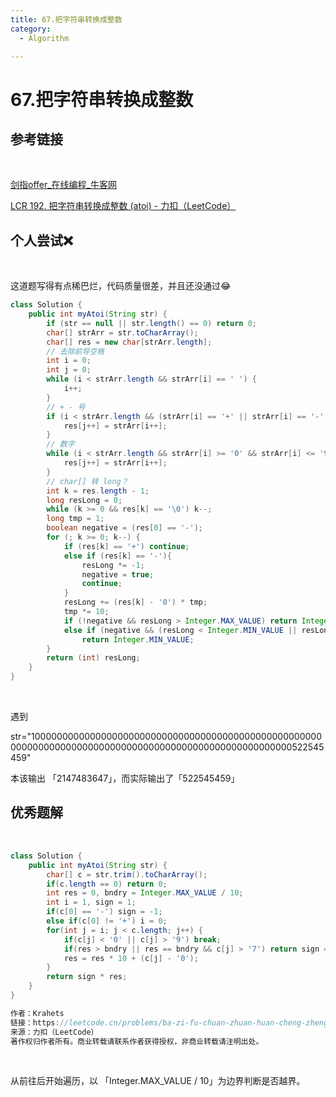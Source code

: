 ```yaml
---
title: 67.把字符串转换成整数
category:
  - Algorithm

---
```


# 67.把字符串转换成整数

## 参考链接

<br/>

[剑指offer_在线编程_牛客网](https://www.nowcoder.com/exam/oj/ta?page=2&tpId=13&type=265)

[LCR 192. 把字符串转换成整数 (atoi) - 力扣（LeetCode）](https://leetcode.cn/problems/ba-zi-fu-chuan-zhuan-huan-cheng-zheng-shu-lcof/)



## 个人尝试❌

<br/>

这道题写得有点稀巴烂，代码质量很差，并且还没通过😂

```java
class Solution {
    public int myAtoi(String str) {
        if (str == null || str.length() == 0) return 0;
        char[] strArr = str.toCharArray();
        char[] res = new char[strArr.length];
        // 去除前导空格
        int i = 0;
        int j = 0;
        while (i < strArr.length && strArr[i] == ' ') {
            i++;
        }
        // + - 号
        if (i < strArr.length && (strArr[i] == '+' || strArr[i] == '-')) {
            res[j++] = strArr[i++];
        }
        // 数字
        while (i < strArr.length && strArr[i] >= '0' && strArr[i] <= '9') {
            res[j++] = strArr[i++];
        }
        // char[] 转 long？
        int k = res.length - 1;
        long resLong = 0;
        while (k >= 0 && res[k] == '\0') k--;
        long tmp = 1;
        boolean negative = (res[0] == '-');
        for (; k >= 0; k--) {
            if (res[k] == '+') continue;
            else if (res[k] == '-'){
                resLong *= -1;
                negative = true;
                continue;
            }
            resLong += (res[k] - '0') * tmp;
            tmp *= 10;
            if (!negative && resLong > Integer.MAX_VALUE) return Integer.MAX_VALUE;
            else if (negative && (resLong < Integer.MIN_VALUE || resLong > Integer.MAX_VALUE)) 
                return Integer.MIN_VALUE;
        }
        return (int) resLong;
    }
}
```

<br/>

遇到

str="10000000000000000000000000000000000000000000000000000000000000000000000000000000000000000000000000000000522545459"

本该输出 「2147483647」，而实际输出了「522545459」



## 优秀题解

<br/>

```java
class Solution {
    public int myAtoi(String str) {
        char[] c = str.trim().toCharArray();
        if(c.length == 0) return 0;
        int res = 0, bndry = Integer.MAX_VALUE / 10;
        int i = 1, sign = 1;
        if(c[0] == '-') sign = -1;
        else if(c[0] != '+') i = 0;
        for(int j = i; j < c.length; j++) {
            if(c[j] < '0' || c[j] > '9') break;
            if(res > bndry || res == bndry && c[j] > '7') return sign == 1 ? Integer.MAX_VALUE : Integer.MIN_VALUE;
            res = res * 10 + (c[j] - '0');
        }
        return sign * res;
    }
}

作者：Krahets
链接：https://leetcode.cn/problems/ba-zi-fu-chuan-zhuan-huan-cheng-zheng-shu-lcof/solutions/201301/mian-shi-ti-67-ba-zi-fu-chuan-zhuan-huan-cheng-z-4/
来源：力扣（LeetCode）
著作权归作者所有。商业转载请联系作者获得授权，非商业转载请注明出处。
```

<br/>

从前往后开始遍历，以 「Integer.MAX_VALUE / 10」为边界判断是否越界。





